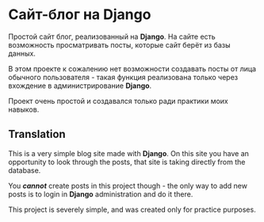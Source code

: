 # Сайт-блог на Django

Простой сайт блог, реализованный на **Django**. 
На сайте есть возможность просматривать посты,
которые сайт берёт из базы данных.

В этом проекте к сожалению нет возможности создавать посты
от лица обычного пользователя - такая функция реализована
только через вхождение в администрирование **Django**.

Проект очень простой и создавался только ради практики моих навыков.

## Translation

This is a very simple blog site made with **Django**. 
On this site you have an opportunity to look through the posts,
that site is taking directly from the database.

You ***cannot*** create posts in this project though - 
the only way to add new posts is to login in **Django** administration and do it there.

This project is severely simple, and was created only for practice purposes.

